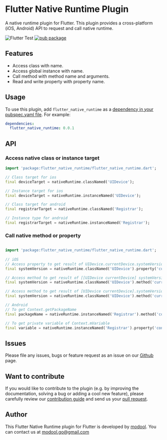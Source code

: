 # Flutter Native Runtime Plugin

A native runtime plugin for Flutter. This plugin provides a cross-platform (iOS, Android) API to request and call native runtime.

![Flutter Test](https://github.com/Modool/flutter_native_runtime/workflows/Flutter%20Test/badge.svg) [![pub package](https://img.shields.io/pub/v/flutter_native_runtime.svg)](https://pub.dartlang.org/packages/flutter_native_runtime) 

## Features

* Access class with name.
* Access global instance with name.
* Call method with method name and arguments.
* Read and write property with property name.

## Usage

To use this plugin, add `flutter_native_runtime` as a [dependency in your pubspec.yaml file](https://flutter.io/platform-plugins/). For example:

```yaml
dependencies:
  flutter_native_runtime: 0.0.1
```

## API

### Access native class or instance target

```dart
import 'package:flutter_native_runtime/flutter_native_runtime.dart';

// Class target for ios
final deviceTarget = nativeRuntime.classNamed('UIDevice');

// Instance target for ios
final deviceTarget = nativeRuntime.instanceNamed('UIDevice');

// Class target for android
final registrarTarget = nativeRuntime.classNamed('Registrar');

// Instance type for android
final registrarTarget = nativeRuntime.instanceNamed('Registrar');
```

### Call native method or property 

```dart

import 'package:flutter_native_runtime/flutter_native_runtime.dart';
  
// iOS
// Access property to get result of UIDevice.currentDevice.systemVersion
final systemVersion = nativeRuntime.classNamed('UIDevice').property('currentDevice').property('systemVersion').get<String>();

// Access method to get result of [[UIDevice currentDevice] systemVersion]
final systemVersion = nativeRuntime.classNamed('UIDevice').method('currentDevice').method('systemVersion').invoke<String>();

// Access method to get result of [UIDevice currentDevice].systemVersion
final systemVersion = nativeRuntime.classNamed('UIDevice').method('currentDevice').property('systemVersion').get<String>();

// Android
// To get Context.getPackageName 
final packageName = nativeRuntime.instanceNamed('Registrar').method('context').method('getPackageName').invoke<String>();

// To get private variable of Context.mVariable 
final variable = nativeRuntime.instanceNamed('Registrar').property('context').variable('mVariable').invoke<String>();
```

## Issues

Please file any issues, bugs or feature request as an issue on our  [Github](https://github.com/modool/flutter_native_runtime/issues) page.

## Want to contribute

If you would like to contribute to the plugin (e.g. by improving the documentation, solving a bug or adding a cool new feature), please carefully review our [contribution guide](CONTRIBUTING.md) and send us your [pull request](https://github.com/modool/flutter_native_runtime/pulls).

## Author

This Flutter Native Runtime plugin for Flutter is developed by [modool](https://github.com/modool). You can contact us at <modool.go@gmail.com>
